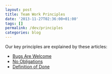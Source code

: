 ```yaml
---
layout: post
title: Team Work Principles
date: '2013-11-27T02:36:00+01:00'
tags: []
permalink: /dev/principles
categories: blog
---
```


Our key principles are explained by these articles:

 * [Bugs Are Welcome](http://www.xdsd.org/2014/04/13/bugs-are-welcome.html)
 * [No Obligations](http://www.xdsd.org/2014/04/13/no-obligations-principle.html)
 * [Definition of Done](http://www.xdsd.org/2014/04/15/no-obligations-principle.html)
